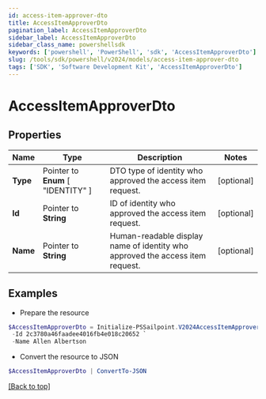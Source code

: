 ```yaml
---
id: access-item-approver-dto
title: AccessItemApproverDto
pagination_label: AccessItemApproverDto
sidebar_label: AccessItemApproverDto
sidebar_class_name: powershellsdk
keywords: ['powershell', 'PowerShell', 'sdk', 'AccessItemApproverDto'] 
slug: /tools/sdk/powershell/v2024/models/access-item-approver-dto
tags: ['SDK', 'Software Development Kit', 'AccessItemApproverDto']
---
```



# AccessItemApproverDto

## Properties

Name | Type | Description | Notes
------------ | ------------- | ------------- | -------------
**Type** |  Pointer to  **Enum** [  "IDENTITY" ] | DTO type of identity who approved the access item request. | [optional] 
**Id** |  Pointer to **String** | ID of identity who approved the access item request. | [optional] 
**Name** |  Pointer to **String** | Human-readable display name of identity who approved the access item request. | [optional] 

## Examples

- Prepare the resource
```powershell
$AccessItemApproverDto = Initialize-PSSailpoint.V2024AccessItemApproverDto  -Type IDENTITY `
 -Id 2c3780a46faadee4016fb4e018c20652 `
 -Name Allen Albertson
```

- Convert the resource to JSON
```powershell
$AccessItemApproverDto | ConvertTo-JSON
```


[[Back to top]](#) 

